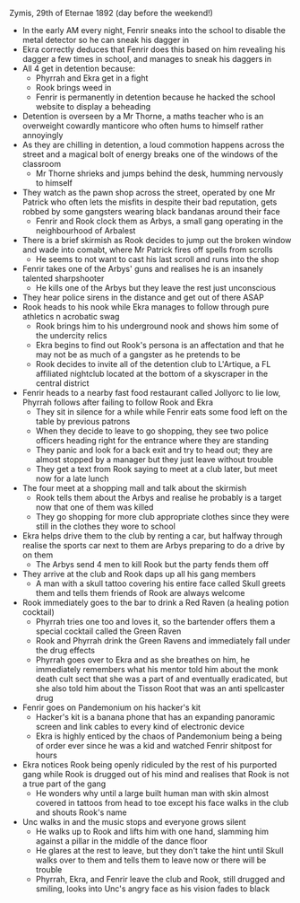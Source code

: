Zymis, 29th of Eternae 1892 (day before the weekend!)
- In the early AM every night, Fenrir sneaks into the school to disable the metal detector so he can sneak his dagger in
- Ekra correctly deduces that Fenrir does this based on him revealing his dagger a few times in school, and manages to sneak his daggers in
- All 4 get in detention because:
	- Phyrrah and Ekra get in a fight
	- Rook brings weed in
	- Fenrir is permanently in detention because he hacked the school website to display a beheading
- Detention is overseen by a Mr Thorne, a maths teacher who is an overweight cowardly manticore who often hums to himself rather annoyingly
- As they are chilling in detention, a loud commotion happens across the street and a magical bolt of energy breaks one of the windows of the classroom
	- Mr Thorne shrieks and jumps behind the desk, humming nervously to himself
- They watch as the pawn shop across the street, operated by one Mr Patrick who often lets the misfits in despite their bad reputation, gets robbed by some gangsters wearing black bandanas around their face
	- Fenrir and Rook clock them as Arbys, a small gang operating in the neighbourhood of Arbalest
- There is a brief skirmish as Rook decides to jump out the broken window and wade into comabt, where Mr Patrick fires off spells from scrolls
	- He seems to not want to cast his last scroll and runs into the shop
- Fenrir takes one of the Arbys' guns and realises he is an insanely talented sharpshooter
	- He kills one of the Arbys but they leave the rest just unconscious
- They hear police sirens in the distance and get out of there ASAP
- Rook heads to his nook while Ekra manages to follow through pure athletics n acrobatic swag
	- Rook brings him to his underground nook and shows him some of the undercity relics
	- Ekra begins to find out Rook's persona is an affectation and that he may not be as much of a gangster as he pretends to be
	- Rook decides to invite all of the detention club to L'Artique, a FL affiliated nightclub located at the bottom of a skyscraper in the central district
- Fenrir heads to a nearby fast food restaurant called Jollyorc to lie low, Phyrrah follows after failing to follow Rook and Ekra
	- They sit in silence for a while while Fenrir eats some food left on the table by previous patrons
	- When they decide to leave to go shopping, they see two police officers heading right for the entrance where they are standing
	- They panic and look for a back exit and try to head out; they are almost stopped by a manager but they just leave without trouble
	- They get a text from Rook saying to meet at a club later, but meet now for a late lunch
- The four meet at a shopping mall and talk about the skirmish
	- Rook tells them about the Arbys and realise he probably is a target now that one of them was killed
	- They go shopping for more club appropriate clothes since they were still in the clothes they wore to school
- Ekra helps drive them to the club by renting a car, but halfway through realise the sports car next to them are Arbys preparing to do a drive by on them
	- The Arbys send 4 men to kill Rook but the party fends them off
- They arrive at the club and Rook daps up all his gang members
	- A man with a skull tattoo covering his entire face called Skull greets them and tells them friends of Rook are always welcome
- Rook immediately goes to the bar to drink a Red Raven (a healing potion cocktail)
	- Phyrrah tries one too and loves it, so the bartender offers them a special cocktail called the Green Raven
	- Rook and Phyrrah drink the Green Ravens and immediately fall under the drug effects
	- Phyrrah goes over to Ekra and as she breathes on him, he immediately remembers what his mentor told him about the monk death cult sect that she was a part of and eventually eradicated, but she also told him about the Tisson Root that was an anti spellcaster drug
- Fenrir goes on Pandemonium on his hacker's kit
	- Hacker's kit is a banana phone that has an expanding panoramic screen and link cables to every kind of electronic device
	- Ekra is highly enticed by the chaos of Pandemonium being a being of order ever since he was a kid and watched Fenrir shitpost for hours
- Ekra notices Rook being openly ridiculed by the rest of his purported gang while Rook is drugged out of his mind and realises that Rook is not a true part of the gang
	- He wonders why until a large built human man with skin almost covered in tattoos from head to toe except his face walks in the club and shouts Rook's name
- Unc walks in and the music stops and everyone grows silent
	- He walks up to Rook and lifts him with one hand, slamming him against a pillar in the middle of the dance floor
	- He glares at the rest to leave, but they don't take the hint until Skull walks over to them and tells them to leave now or there will be trouble
	- Phyrrah, Ekra, and Fenrir leave the club and Rook, still drugged and smiling, looks into Unc's angry face as his vision fades to black